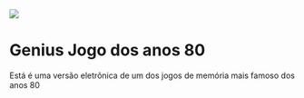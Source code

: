 <img src="/assets/img/genius1">

# Genius Jogo dos anos 80 
Está é uma versão eletrônica de um dos jogos de memória mais famoso dos anos 80

